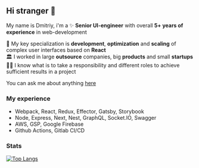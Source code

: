 ## Hi stranger 👋

My name is Dmitriy, i'm a ✨ **Senior UI-engineer** with overall **5+ years of experience** in web-development

🚀 My key specialization is **development**, **optimization** and **scaling** of complex user interfaces based on **React**  
🏛 I worked in large **outsource** companies, big **products** and small **startups**  
🙏🏻 I know what is to take a responsibility and different roles to achieve sufficient results in a project

You can ask me about anything [here](https://t.me/toastyboost)

### My experience

- Webpack, React, Redux, Effector, Gatsby, Storybook
- Node, Express, Next, Nest, GraphQL, Socket.IO, Swagger
- AWS, GSP, Google Firebase
- Github Actions, Gitlab CI/CD

### Stats

[![Top Langs](https://github-readme-stats.vercel.app/api/top-langs/?username=toastyboost&layout=compact)](https://github.com/anuraghazra/github-readme-stats)
